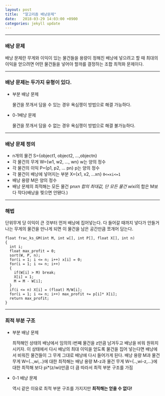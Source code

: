 ```yaml
---
layout: post
title:  "알고리즘 배낭문제"
date:   2018-03-29 14:03:00 +0900
categories: jekyll update
---
```


---
### 배낭 문제

배낭 문제란 무게와 이익이 있는 물건들을 용량이 정해진 배낭에 넣으려고 할 때 최대의 이익을 얻으려면 어떤 물건들을 넣어야 할까를 결정하는 조합 최적화 문제이다.

---
### 배낭 문제는 두가지 유형이 있다.
* 부분 배낭 문제

  물건을 쪼개서 담을 수 있는 경우 욕심쟁이 방법으로 해결 가능하다.
* 0-1배낭 문제

  물건을 쪼개서 담을 수 없는 경우 욕심쟁이 방법으로 해결 불가능하다.

---
### 배낭 문제 정의
* n개의 물건 S={object1, object2, ...,objectn}
* 각 물건의 무게 W={w1, w2, ..., wn} w는 양의 정수
* 각 물건의 이익 P={p1, p2, ... pn} p는 양의 정수
* 각 물건이 배낭에 넣어지는 부분 X={x1, x2, ...xn} `0<=xi<=1`
* 배낭 용량 M은 양의 정수
* 배낭 문제의 최적해는 모든 물건 pn*xn 합의 최대값, 단 모든 물건 wi*xi의 합은 M보다 작다(배낭을 찢으면 안됀다.)

---
### 해법

단위무게 당 이익이 큰 것부터 먼저 배낭에 집어넣는다. 다 들어갈 때까지 넣다가 안들거나는 무게의 물건을 만나게 되면 이 물건을 남은 공간만큼 쪼개어 담는다.

```
float frac_ks_GM(int M, int w[], int P[], float X[], int n)
{
  int i;
  float max_profit = 0;
  sort(W, P, n);
  for(i = 1; i <= n; i++) x[i] = 0;
  for(i = 1; i <= n; i++)
  {
    if(W[i] > M) break;
    X[i] = 1;
    M = M - W[i];
  }
  if(i <= n) X[i] = (float) M/W[i];
  for(i = 1; i <= n; i++) max_profit += p[i]* X[i];
  return max_profit;
}
```

---
### 최적 부분 구조

* 부분 배낭 문제

  최적해인 상태의 배낭에서 임의의 i번째 물건을 z만큼 남겨두고 배낭을 비워 원위치 시키자. 이 상태에서 다시 배낭의 최대 이익을 얻도록 물건을 집어 넣는다면 배낭에서 비워진 물건들이 그 무게 그대로 배낭에 다시 들어가게 된다. 배낭 용량 M과 물건 무게 W={..,wi,..}에 대한 최적해는 배낭 용량 M-z과 물건 무게 W={..,wi-z,...}에 대한 최적해 보다 pi*(z/wi)만큼 더 큼 따라서 최적 부분 구조를 가짐

* 0-1 배낭 문제

  역시 같은 이유로 최적 부분 구조를 가지지만 **최적해는 얻을 수 없다!**
